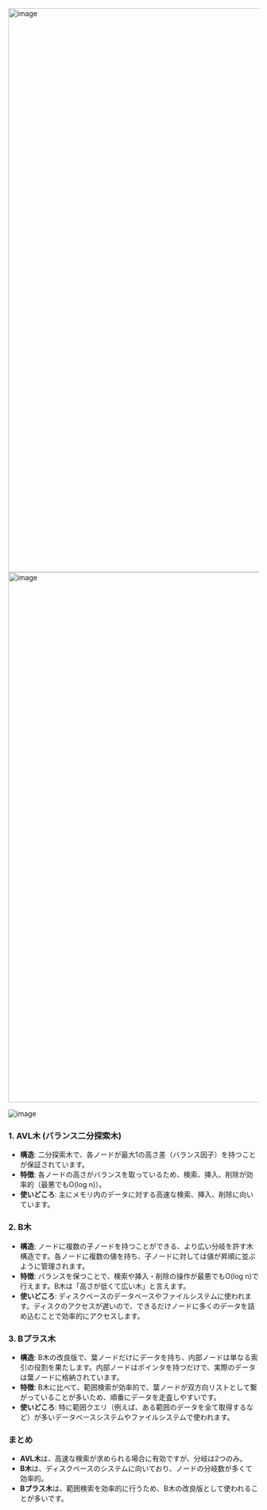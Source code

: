 

<img width="1132" alt="image" src="https://github.com/user-attachments/assets/6bae900a-1e39-4731-bbb6-7b308c575f01" />




<img width="1064" alt="image" src="https://github.com/user-attachments/assets/9c8ae8dc-7ea9-430f-bf57-3d0fdee6376a" />



![image](https://github.com/user-attachments/assets/30647e75-1a00-45e2-ad97-d4b2bf71db61)


### 1. **AVL木 (バランス二分探索木)**
- **構造**: 二分探索木で、各ノードが最大1の高さ差（バランス因子）を持つことが保証されています。
- **特徴**: 各ノードの高さがバランスを取っているため、検索、挿入、削除が効率的（最悪でもO(log n)）。
- **使いどころ**: 主にメモリ内のデータに対する高速な検索、挿入、削除に向いています。

### 2. **B木**
- **構造**: ノードに複数の子ノードを持つことができる、より広い分岐を許す木構造です。各ノードに複数の値を持ち、子ノードに対しては値が昇順に並ぶように管理されます。
- **特徴**: バランスを保つことで、検索や挿入・削除の操作が最悪でもO(log n)で行えます。B木は「高さが低くて広い木」と言えます。
- **使いどころ**: ディスクベースのデータベースやファイルシステムに使われます。ディスクのアクセスが遅いので、できるだけノードに多くのデータを詰め込むことで効率的にアクセスします。

### 3. **Bプラス木**
- **構造**: B木の改良版で、葉ノードだけにデータを持ち、内部ノードは単なる索引の役割を果たします。内部ノードはポインタを持つだけで、実際のデータは葉ノードに格納されています。
- **特徴**: B木に比べて、範囲検索が効率的で、葉ノードが双方向リストとして繋がっていることが多いため、順番にデータを走査しやすいです。
- **使いどころ**: 特に範囲クエリ（例えば、ある範囲のデータを全て取得するなど）が多いデータベースシステムやファイルシステムで使われます。

### まとめ
- **AVL木**は、高速な検索が求められる場合に有効ですが、分岐は2つのみ。
- **B木**は、ディスクベースのシステムに向いており、ノードの分岐数が多くて効率的。
- **Bプラス木**は、範囲検索を効率的に行うため、B木の改良版として使われることが多いです。
